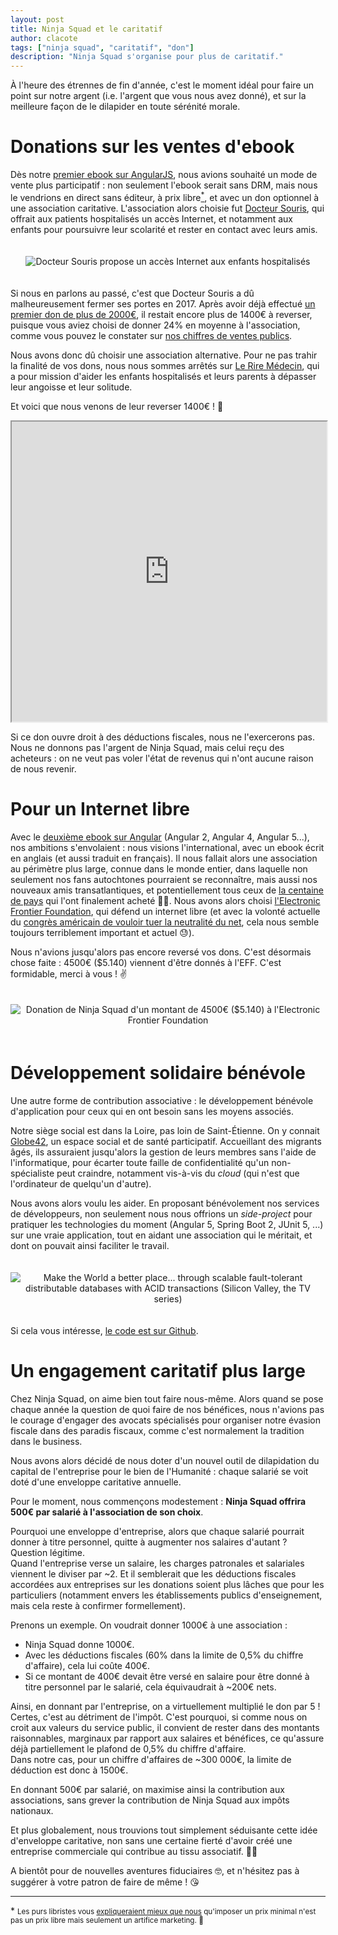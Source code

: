 ```yaml
---
layout: post
title: Ninja Squad et le caritatif
author: clacote
tags: ["ninja squad", "caritatif", "don"]
description: "Ninja Squad s'organise pour plus de caritatif."
---
```


À l'heure des étrennes de fin d'année, c'est le moment idéal pour faire un point
sur notre argent (i.e. l'argent que vous nous avez donné), et sur la meilleure
façon de le dilapider en toute sérénité morale.

# Donations sur les ventes d'ebook

Dès notre [premier ebook sur AngularJS](https://books.ninja-squad.com/angularjs),
nous avions souhaité un mode de vente plus participatif&nbsp;: non seulement
l'ebook serait sans DRM, mais nous le vendrions en direct sans éditeur,
à prix libre<a href="#footnote-1"><sup>\*</sup></a>, et avec un don optionnel à une association caritative.
L'association alors choisie fut
[Docteur Souris](https://www.helloasso.com/associations/association-docteur-souris),
qui offrait aux patients hospitalisés un accès Internet, et notamment aux enfants
pour poursuivre leur scolarité et rester en contact avec leurs amis.

<p style="text-align: center;">
    <img class="img-fluid img-thumbnail" style="margin-top: 20px; margin-bottom: 20px;"
         src="/assets/images/2017-12-08-caritatif/docteur-souris.jpg"
         alt="Docteur Souris propose un accès Internet aux enfants hospitalisés" />
</p>

Si nous en parlons au passé, c'est que Docteur Souris a dû malheureusement
fermer ses portes en 2017.
Après avoir déjà effectué [un premier don de plus de 2000€](/2015/01/23/ebook-angularjs-dons-docteur-souris/),
il restait encore plus de 1400€ à reverser, puisque vous aviez choisi de donner
24% en moyenne à l'association, comme vous pouvez le constater sur
[nos chiffres de ventes publics](https://books.ninja-squad.com/angularjs/sales "Chiffres de ventes de l'ebook Devenez un Ninja avec AngularJS").

Nous avons donc dû choisir une association alternative.
Pour ne pas trahir la finalité de vos dons, nous nous sommes arrêtés sur
[Le Rire Médecin](https://www.leriremedecin.org), qui a pour mission d'aider
les enfants hospitalisés et leurs parents à dépasser leur angoisse et leur
solitude.

Et voici que nous venons de leur reverser 1400€&nbsp;! 👏

<iframe src="https://drive.google.com/file/d/1mjxi2IUgTJg6AC9uf6xkPRYq-equRWEO/preview" width="100%" height="480"></iframe>

Si ce don ouvre droit à des déductions fiscales, nous ne l'exercerons pas.
Nous ne donnons pas l'argent de Ninja Squad, mais celui reçu des
acheteurs&nbsp;: on ne veut pas voler l'état de revenus qui n'ont aucune raison
de nous revenir.

# Pour un Internet libre

Avec le [deuxième ebook sur Angular](https://books.ninja-squad.com/angular)
(Angular&nbsp;2, Angular&nbsp;4, Angular&nbsp;5...),
nos ambitions s'envolaient&nbsp;: nous visions l'international, avec un ebook
écrit en anglais (et aussi traduit en français).
Il nous fallait alors une association au périmètre plus large, connue dans le
monde entier, dans laquelle non seulement nos fans autochtones pourraient se reconnaître,
mais aussi nos nouveaux amis transatlantiques, et potentiellement tous ceux
de [la centaine de pays](https://books.ninja-squad.com/angular/sales) qui l'ont finalement acheté&nbsp;👋💋.
Nous avons alors choisi
[l'Electronic Frontier Foundation](https://www.eff.org), qui défend un internet libre
(et avec la volonté actuelle du
[congrès américain de vouloir tuer la neutralité du net](https://www.eff.org/issues/net-neutrality),
cela nous semble toujours terriblement important et actuel&nbsp;😓).

Nous n'avions jusqu'alors pas encore reversé vos dons.
C'est désormais chose faite&nbsp;: 4500€ ($5.140) viennent d'être donnés à l'EFF.
C'est formidable, merci à vous&nbsp;! ✌️

<p style="text-align: center;">
    <img class="img-fluid" style="margin-top: 20px; margin-bottom: 20px;"
         src="/assets/images/2017-12-08-caritatif/donation-eff.png"
         alt="Donation de Ninja Squad d'un montant de 4500€ ($5.140) à l'Electronic Frontier Foundation" />
</p>

# Développement solidaire bénévole

Une autre forme de contribution associative&nbsp;: le développement bénévole
d'application pour ceux qui en ont besoin sans les moyens associés.

Notre siège social est dans la Loire, pas loin de Saint-Étienne.
On y connait [Globe42](https://globe42.wordpress.com), un espace social et de
santé participatif. Accueillant des migrants âgés,
ils assuraient jusqu'alors la gestion de leurs membres sans l'aide de
l'informatique, pour écarter toute faille de confidentialité qu'un non-spécialiste
peut craindre, notamment vis-à-vis du _cloud_ (qui n'est que l'ordinateur
de quelqu'un d'autre).

Nous avons alors voulu les aider. En proposant bénévolement nos services de
développeurs, non seulement nous nous offrions un _side-project_ pour pratiquer
les technologies du moment (Angular&nbsp;5, Spring&nbsp;Boot&nbsp;2, JUnit&nbsp;5, ...)
sur une vraie application, tout en aidant une association qui le méritait, et
dont on pouvait ainsi faciliter le travail.  

<p style="text-align: center;">
    <img class="img-fluid" style="margin-top: 20px; margin-bottom: 20px;"
         src="/assets/images/2017-12-08-caritatif/make-world-better-place-silicon-valley.gif"
         alt="Make the World a better place... through scalable fault-tolerant distributable databases with ACID transactions (Silicon Valley, the TV series)" />
</p>

Si cela vous intéresse, [le code est sur Github](https://github.com/ninja-squad/globe42).

# Un engagement caritatif plus large

Chez Ninja Squad, on aime bien tout faire nous-même.
Alors quand se pose chaque année la question de quoi faire de nos bénéfices,
nous n'avions pas le courage d'engager des avocats spécialisés pour
organiser notre évasion fiscale dans des paradis fiscaux, comme c'est normalement
la tradition dans le business.

Nous avons alors décidé de nous doter d'un nouvel outil de dilapidation du capital
de l'entreprise pour le bien de l'Humanité&nbsp;: chaque salarié se voit doté d'une enveloppe
caritative annuelle.

Pour le moment, nous commençons modestement&nbsp;: **Ninja Squad offrira 500€
par salarié à l'association de son choix**.

Pourquoi une enveloppe d'entreprise, alors que chaque salarié pourrait donner
à titre personnel, quitte à augmenter nos salaires d'autant&nbsp;? Question légitime.  
Quand l'entreprise verse un salaire, les charges patronales et salariales viennent
le diviser par ~2. Et il semblerait que les déductions fiscales accordées
aux entreprises sur les donations soient plus lâches que pour les particuliers
(notamment envers les établissements publics d'enseignement, mais cela reste
à confirmer formellement).

Prenons un exemple. On voudrait donner 1000€ à une association&nbsp;:
- Ninja Squad donne 1000€.
- Avec les déductions fiscales (60% dans la limite de 0,5% du chiffre d'affaire),
  cela lui coûte 400€.
- Si ce montant de 400€ devait être versé en salaire pour être donné à titre
  personnel par le salarié, cela équivaudrait à ~200€ nets.

Ainsi, en donnant par l'entreprise, on a virtuellement multiplié le don par 5&nbsp;!
Certes, c'est au détriment de l'impôt. C'est pourquoi, si comme nous on croit
aux valeurs du service public, il convient de rester dans des montants
raisonnables, marginaux par rapport aux salaires et bénéfices, ce
qu'assure déjà partiellement le plafond de 0,5% du chiffre d'affaire.  
Dans notre cas, pour un chiffre d'affaires de ~300&nbsp;000€, la limite de
déduction est donc à 1500€.

En donnant 500€ par salarié, on maximise ainsi la contribution aux associations,
sans grever la contribution de Ninja Squad aux impôts nationaux.

Et plus globalement, nous trouvions tout simplement séduisante cette idée
d'enveloppe caritative, non sans une certaine fierté d'avoir créé une entreprise
commerciale qui contribue au tissu associatif. 💪✊

A bientôt pour de nouvelles aventures fiduciaires 🤓, et n'hésitez pas à suggérer
à votre patron de faire de même&nbsp;! 😘

----------

\*
<small id="footnote-1">
Les purs libristes vous
[expliqueraient mieux que nous](http://linuxfr.org/news/deviens-un-ninja-avec-angular-2-un-ebook-sans-drm-a-prix-libre-et-en-soutien-a-l-eff#comment-1640494 "les libristes nous expliquent que notre ebook n'est pas libre")
qu'imposer un prix minimal n'est pas un prix libre mais seulement un artifice marketing.&nbsp;🤷‍
</small>
